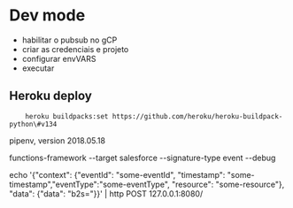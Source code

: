 # Dev mode


- habilitar o pubsub no gCP
- criar as credenciais e projeto
- configurar envVARS
- executar

## Heroku deploy

```shell
    heroku buildpacks:set https://github.com/heroku/heroku-buildpack-python\#v134
```

pipenv, version 2018.05.18

functions-framework --target salesforce --signature-type event --debug

echo '{"context": {"eventId": "some-eventId", "timestamp":
"some-timestamp","eventType":"some-eventType", "resource": "some-resource"}, "data": {"data":
"b2s="}}' | http POST 127.0.0.1:8080/
